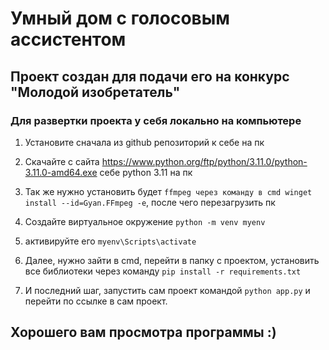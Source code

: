 # Умный дом с голосовым ассистентом

## Проект создан для подачи его на конкурс "Молодой изобретатель"

### Для развертки проекта у себя локально на компьютере

1. Установите сначала из github репозиторий к себе на пк

2. Скачайте с сайта https://www.python.org/ftp/python/3.11.0/python-3.11.0-amd64.exe себе python 3.11 на пк

3. Так же нужно установить будет ```ffmpeg через команду в cmd winget install --id=Gyan.FFmpeg -e```, после чего перезагрузить пк

4. Создайте виртуальное окружение ```python -m venv myenv```

5. активируйте его ```myenv\Scripts\activate```

6. Далее, нужно зайти в cmd, перейти в папку с проектом, установить все библиотеки через команду ```pip install -r requirements.txt```

7. И последний шаг, запустить сам проект командой ```python app.py``` и перейти по ссылке в сам проект.

## Хорошего вам просмотра программы :)
